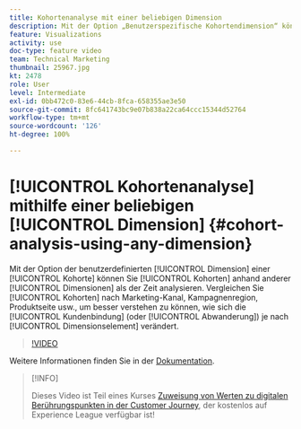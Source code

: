```yaml
---
title: Kohortenanalyse mit einer beliebigen Dimension
description: Mit der Option „Benutzerspezifische Kohortendimension“ können Sie Kohorten anhand anderer Dimensionen als der Zeit analysieren. Vergleichen Sie Kohorten nach Marketing-Kanal, Kampagnenregion, Produktseite usw., um besser verstehen zu können, wie sich die Kundenbindung (oder Abwanderung) je nach Dimensionselement ändert.
feature: Visualizations
activity: use
doc-type: feature video
team: Technical Marketing
thumbnail: 25967.jpg
kt: 2478
role: User
level: Intermediate
exl-id: 0bb472c0-83e6-44cb-8fca-658355ae3e50
source-git-commit: 8fc641743bc9e07b838a22ca64ccc15344d52764
workflow-type: tm+mt
source-wordcount: '126'
ht-degree: 100%

---
```


# [!UICONTROL Kohortenanalyse] mithilfe einer beliebigen [!UICONTROL Dimension] {#cohort-analysis-using-any-dimension}

Mit der Option der benutzerdefinierten [!UICONTROL Dimension] einer [!UICONTROL Kohorte] können Sie [!UICONTROL Kohorten] anhand anderer [!UICONTROL Dimensionen] als der Zeit analysieren. Vergleichen Sie [!UICONTROL Kohorten] nach Marketing-Kanal, Kampagnenregion, Produktseite usw., um besser verstehen zu können, wie sich die [!UICONTROL Kundenbindung] (oder [!UICONTROL Abwanderung]) je nach [!UICONTROL Dimensionselement] verändert.

>[!VIDEO](https://video.tv.adobe.com/v/25967/?quality=12&learn=on)

Weitere Informationen finden Sie in der [Dokumentation](https://experienceleague.adobe.com/docs/analytics/analyze/analysis-workspace/visualizations/cohort-table/cohort-analysis.html?lang=de).

>[!INFO]
>
> Dieses Video ist Teil eines Kurses [Zuweisung von Werten zu digitalen Berührungspunkten in der Customer Journey](https://experienceleague.adobe.com/?recommended=Analytics-U-1-2020.2&amp;lang=de), der kostenlos auf Experience League verfügbar ist!
